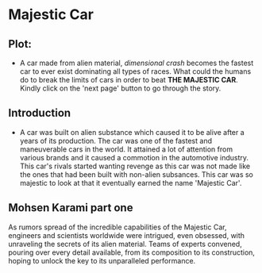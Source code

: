 # Majestic Car


## Plot:
- A car made from alien material, *dimensional crash* becomes the fastest car to ever exist dominating all types of races. What could the humans do to break the limits of cars in order to beat **THE MAJESTIC CAR**. Kindly click on the 'next page' button to go through the story.

## Introduction
- A car was built on alien substance which caused it to be alive after a years of its production. The car was one of the fastest and maneuverable cars in the world. It attained a lot of attention from various brands and it caused a commotion in the automotive industry. This car's rivals started wanting revenge as this car was not made like the ones that had been built with non-alien subsances. This car was so majestic to look at that it eventually earned the name 'Majestic Car'. 

## Mohsen Karami part one
As rumors spread of the incredible capabilities of the Majestic Car, engineers and scientists worldwide were intrigued, even obsessed, with unraveling the secrets of its alien material. Teams of experts convened, pouring over every detail available, from its composition to its construction, hoping to unlock the key to its unparalleled performance.

